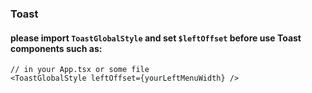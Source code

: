 ### Toast

#### please import `ToastGlobalStyle` and set `$leftOffset` before use Toast components such as:

```
// in your App.tsx or some file
<ToastGlobalStyle leftOffset={yourLeftMenuWidth} />
```

